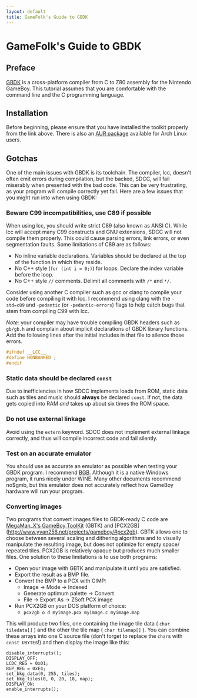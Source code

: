 ```yaml
---
layout: default
title: GameFolk's Guide to GBDK
---
```


# GameFolk's Guide to GBDK

## Preface

[GBDK] is a cross-platform compiler from C to Z80 assembly for the Nintendo
GameBoy. This tutorial assumes that you are comfortable with the command line
and the C programming language.

## Installation
Before beginning, please ensure that you have installed the toolkit
properly from the link above. There is also an [AUR package] available for Arch
Linux users.

## Gotchas

One of the main issues with GBDK is its toolchain. The compiler, lcc, doesn't
often emit errors during compilation, but the backed, SDCC, will fail miserably
when presented with the bad code. This can be very frustrating, as your program
will compile correctly yet fail. Here are a few issues that you might run into
when using GBDK:

### Beware C99 incompatibilities, use C89 if possible

When using lcc, you should write strict C89 (also known as ANSI C). While lcc
will accept many C99 constructs and GNU extensions, SDCC will not compile them
properly. This could cause parsing errors, link errors, or even segmentation
faults. Some limitations of C89 are as follows:

  * No inline variable declarations. Variables should be declared at the top of
    the function in which they reside.
  * No C++ style (`for (int i = 0;)`) for loops. Declare the index variable
    before the loop.
  * No C++ style `//` comments. Delimit all comments with `/*` and `*/`.

Consider using another C compiler such as gcc or clang to compile your code
before compiling it with lcc. I recommend using clang with the `-std=c89` and
`-pedantic` (or `-pedantic-errors`) flags to help catch bugs that stem from
compiling C99 with lcc.

*Note:* your compiler may have trouble compiling GBDK headers such as `gb/gb.h`
and complain about implicit declarations of GBDK library functions. Add the
following lines after the initial includes in that file to silence those errors.

```c
#ifndef __LCC__
#define NONBANKED ;
#endif
```

### Static data should be declared `const`

Due to inefficiencies in how SDCC implements loads from ROM, static data such as
tiles and music should __always__ be declared `const`. If not, the data gets
copied into RAM *and* takes up about six times the ROM space.

### Do not use external linkage

Avoid using the `extern` keyword. SDCC does not implement external linkage
correctly, and thus will compile incorrect code and fail silently.

### Test on an accurate emulator

You should use as accurate an emulator as possible when testing your GBDK
program. I recommend [BGB]. Although it is a native Windows program, it runs
nicely under WINE. Many other documents recommend no$gmb, but this emulator does
not accurately reflect how GameBoy hardware will run your program.

[GBDK]: http://gbdk.sourceforge.net
[BGB]: http://bgb.bircd.org
[AUR package]: http://aur.archlinux.org/packages/gbdk

### Converting images

Two programs that convert images files to GBDK-ready C code are [MegaMan_X's GameBoy ToolKit](http://www.yvan256.net/projects/gameboy/#gbtk) (GBTK) and [PCX2GB] (http://www.yvan256.net/projects/gameboy/#pcx2gb). GBTK allows one to choose between several scaling and dithering algorithms and to visually manipulate the resulting image, but does not optimize for empty space/ repeated tiles. PCX2GB is relatively opaque but produces much smaller files. One solution to these limitations is to use both programs:

* Open your image with GBTK and manipulate it until you are satisfied. 
* Export the result as a BMP file.
* Convert the BMP to a PCX with GIMP:
    * Image -> Mode -> Indexed
    * Generate optimum palette -> Convert
    * File -> Export As -> ZSoft PCX image
* Run PCX2GB on your DOS platform of choice:
    * `pcx2gb o d myimage.pcx myimage.c myimage.map`

This will produce two files, one containing the image tile data ( `char tiledata[]` ) and the other the tile map ( `char tilemap[]` ). You can combine these arrays into one C source file (don't forget to replace the `char`s with `const UBYTE`s!) and then display the image like this:

    disable_interrupts();
    DISPLAY_OFF;
    LCDC_REG = 0x01;
    BGP_REG = 0xE4;
    set_bkg_data(0, 255, tiles);
    set_bkg_tiles(0, 0, 20, 18, map);
    DISPLAY_ON;
    enable_interrupts();
